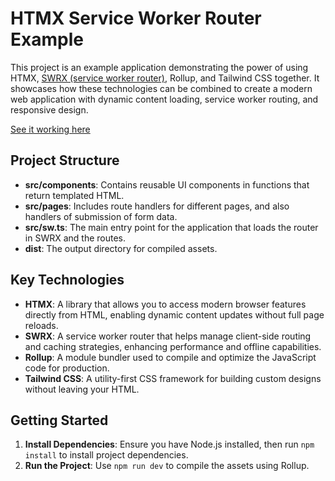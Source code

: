 # HTMX Service Worker Router Example

This project is an example application demonstrating the power of using HTMX, [SWRX (service worker router)](https://github.com/richardanaya/swrx/), Rollup, and Tailwind CSS together. It showcases how these technologies can be combined to create a modern web application with dynamic content loading, service worker routing, and responsive design.

[See it working here](https://richardanaya.github.io/htmx-swrx-tailwind-typescript/dist/index.html)

## Project Structure

- **src/components**: Contains reusable UI components in functions that return templated HTML.
- **src/pages**: Includes route handlers for different pages, and also handlers of submission of form data.
- **src/sw.ts**: The main entry point for the application that loads the router in SWRX and the routes.
- **dist**: The output directory for compiled assets.

## Key Technologies

- **HTMX**: A library that allows you to access modern browser features directly from HTML, enabling dynamic content updates without full page reloads.
- **SWRX**: A service worker router that helps manage client-side routing and caching strategies, enhancing performance and offline capabilities.
- **Rollup**: A module bundler used to compile and optimize the JavaScript code for production.
- **Tailwind CSS**: A utility-first CSS framework for building custom designs without leaving your HTML.

## Getting Started

1. **Install Dependencies**: Ensure you have Node.js installed, then run `npm install` to install project dependencies.
2. **Run the Project**: Use `npm run dev` to compile the assets using Rollup.
